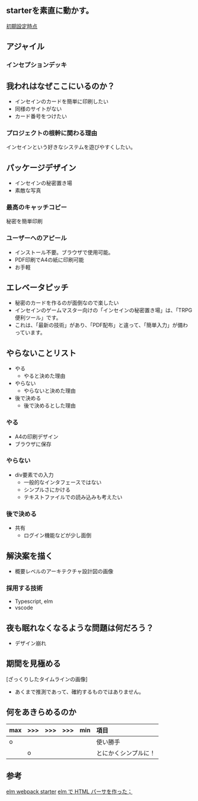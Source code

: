 ## starterを素直に動かす。

[初期設定時点](https://github.com/hibohiboo/wasureta/tree/167566e4820be1ec3a04eae4de282842d9b07e89)  

## アジャイル

### インセプションデッキ

##  我われはなぜここにいるのか？

* インセインのカードを簡単に印刷したい
* 同様のサイトがない
* カード番号をつけたい


### プロジェクトの根幹に関わる理由

インセインという好きなシステムを遊びやすくしたい。

## パッケージデザイン

* インセインの秘密置き場
* 素敵な写真

### 最高のキャッチコピー

秘密を簡単印刷

### ユーザーへのアピール

* インストール不要。ブラウザで使用可能。
* PDF印刷でA4の紙に印刷可能
* お手軽

## エレベータピッチ

* 秘密のカードを作るのが面倒なので楽したい
* インセインのゲームマスター向けの「インセインの秘密置き場」は、「TRPG便利ツール」です。
* これは、「最新の技術」があり、「PDF配布」と違って、「簡単入力」が備わっています。

## やらないことリスト

* やる
  * やると決めた理由
* やらない
  * やらないと決めた理由
* 後で決める
  * 後で決めるとした理由

### やる
* A4の印刷デザイン
* ブラウザに保存

### やらない

* div要素での入力
  * 一般的なインタフェースではない
  * シンプルさにかける
  * テキストファイルでの読み込みも考えたい

### 後で決める
* 共有
  * ログイン機能などが少し面倒



## 解決案を描く

* 概要レベルのアーキテクチャ設計図の画像

### 採用する技術

* Typescript, elm
* vscode

##  夜も眠れなくなるような問題は何だろう？

* デザイン崩れ

##  期間を見極める

[ざっくりしたタイムラインの画像]

* あくまで推測であって、確約するものではありません。

## 何をあきらめるのか

|max|>>>|>>>|>>>|min|項目|
|:--|:--|:--|:--|:--|:--|
|o|||||使い勝手|
||o||||とにかくシンプルに！|

## 参考

[elm webpack starter][*1]
[elm で HTML パーサを作った；][*2]

[*1]:https://github.com/simonh1000/elm-webpack-starter/blob/master/package.json
[*2]:http://jinjor-labo.hatenablog.com/entry/2016/09/11/222251